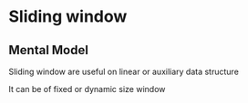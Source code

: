 # Sliding window

## Mental Model

Sliding window are useful on linear or auxiliary data structure

It can be of fixed or dynamic size window
